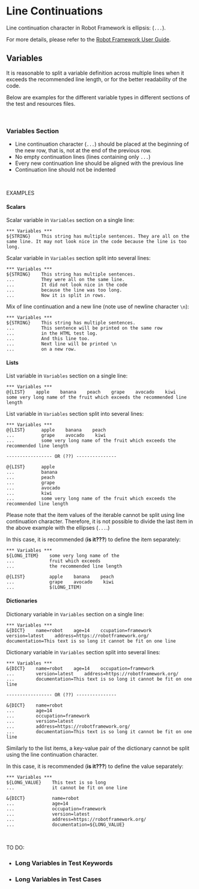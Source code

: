 # Line Continuations

Line continuation character in Robot Framework is ellipsis: (`...`).

For more details, please refer to the [Robot Framework User Guide](https://robotframework.org/robotframework/latest/RobotFrameworkUserGuide.html#dividing-data-to-several-rows).

## Variables

It is reasonable to split a variable definition across multiple lines when it exceeds the recommended line length,
or for the better readability of the code.

Below are examples for the different variable types in different sections of the test and resources files.

&nbsp;

### **Variables Section**

- Line continuation character (`...`) should be placed at the beginning of the new row,
that is, not at the end of the previous row.
- No empty continuation lines (lines containing only `...`)
- Every new continuation line should be aligned with the previous line
- Continuation line should not be indented

&nbsp;

EXAMPLES

#### **Scalars**

Scalar variable in `Variables` section on a single line:

```robot
*** Variables ***
${STRING}    This string has multiple sentences. They are all on the same line. It may not look nice in the code because the line is too long.
```

Scalar variable in `Variables` section split into several lines:

```robot
*** Variables ***
${STRING}    This string has multiple sentences.
...          They were all on the same line.
...          It did not look nice in the code
...          because the line was too long.
...          Now it is split in rows.
```

Mix of line continuation and a new line (note use of newline character `\n`):

```robot
*** Variables ***
${STRING}    This string has multiple sentences.
...          This sentence will be printed on the same row
...          in the HTML test log.
...          And this line too.
...          Next line will be printed \n
...          on a new row.
```

#### **Lists**

List variable in `Variables` section on a single line:

```robot
*** Variables ***
@{LIST}    apple    banana    peach    grape    avocado    kiwi    some very long name of the fruit which exceeds the recommended line length
```

List variable in `Variables` section split into several lines:

```robot
*** Variables ***
@{LIST}      apple    banana    peach
...          grape    avocado    kiwi
...          some very long name of the fruit which exceeds the recommended line length

----------------- OR (??) ---------------

@{LIST}      apple
...          banana
...          peach
...          grape
...          avocado
...          kiwi
...          some very long name of the fruit which exceeds the recommended line length
```

Please note that the item values of the iterable cannot be split using line continuation character. Therefore,
it is not possible to divide the last item in the above example with the ellipses (`...`.)

In this case, it is recommended (**is it???**) to define the item separately:

```robot
*** Variables ***
${LONG_ITEM}    some very long name of the
...             fruit which exceeds
...             the recommended line length

@{LIST}         apple    banana    peach
...             grape    avocado    kiwi
...             $(LONG_ITEM)
```

#### **Dictionaries**

Dictionary variable in `Variables` section on a single line:

```robot
*** Variables ***
&{DICT}    name=robot    age=14    ccupation=framework    version=latest    address=https://robotframework.org/    documentation=This text is so long it cannot be fit on one line
```

Dictionary variable in `Variables` section  split into several lines:

```robot
*** Variables ***
&{DICT}    name=robot    age=14    occupation=framework
...        version=latest    address=https://robotframework.org/
...        documentation=This text is so long it cannot be fit on one line

----------------- OR (??) ---------------

&{DICT}    name=robot
...        age=14
...        occupation=framework
...        version=latest
...        address=https://robotframework.org/
...        documentation=This text is so long it cannot be fit on one line
```

Similarly to the list items, a key-value pair of the dictionary cannot be split using the line continuation character.

In this case, it is recommended (**is it???**) to define the value separately:

```robot
*** Variables ***
${LONG_VALUE}    This text is so long
...              it cannot be fit on one line

&{DICT}          name=robot
...              age=14
...              occupation=framework
...              version=latest
...              address=https://robotframework.org/
...              documentation=${LONG_VALUE}
```

&nbsp;

TO DO:

- ### **Long Variables in Test Keywords**

- ### **Long Variables in Test Cases**

